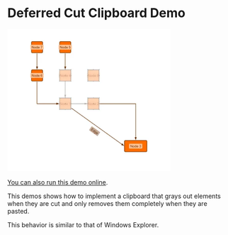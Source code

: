 <!--
 //////////////////////////////////////////////////////////////////////////////
 // @license
 // This file is part of yFiles for HTML.
 // Use is subject to license terms.
 //
 // Copyright (c) by yWorks GmbH, Vor dem Kreuzberg 28,
 // 72070 Tuebingen, Germany. All rights reserved.
 //
 //////////////////////////////////////////////////////////////////////////////
-->
# Deferred Cut Clipboard Demo

<img src="../../../doc/demo-thumbnails/clipboard-deferred-cut.webp" alt="demo-thumbnail" height="320"/>

[You can also run this demo online](https://www.yfiles.com/demos/view/clipboard-deferred-cut/).

This demos shows how to implement a clipboard that grays out elements when they are cut and only removes them completely when they are pasted.

This behavior is similar to that of Windows Explorer.
